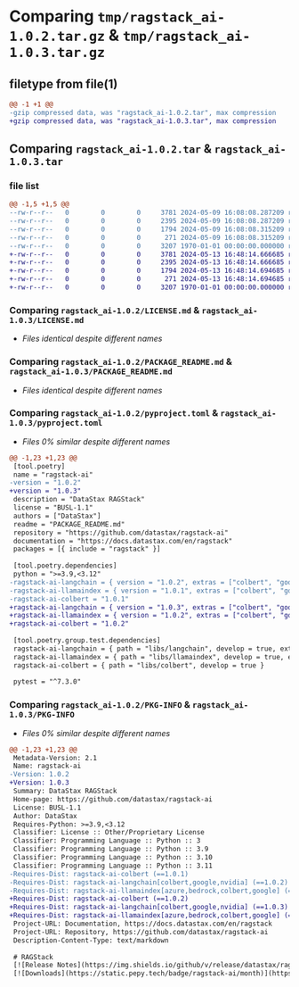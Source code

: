 # Comparing `tmp/ragstack_ai-1.0.2.tar.gz` & `tmp/ragstack_ai-1.0.3.tar.gz`

## filetype from file(1)

```diff
@@ -1 +1 @@
-gzip compressed data, was "ragstack_ai-1.0.2.tar", max compression
+gzip compressed data, was "ragstack_ai-1.0.3.tar", max compression
```

## Comparing `ragstack_ai-1.0.2.tar` & `ragstack_ai-1.0.3.tar`

### file list

```diff
@@ -1,5 +1,5 @@
--rw-r--r--   0        0        0     3781 2024-05-09 16:08:08.287209 ragstack_ai-1.0.2/LICENSE.md
--rw-r--r--   0        0        0     2395 2024-05-09 16:08:08.287209 ragstack_ai-1.0.2/PACKAGE_README.md
--rw-r--r--   0        0        0     1794 2024-05-09 16:08:08.315209 ragstack_ai-1.0.2/pyproject.toml
--rw-r--r--   0        0        0      271 2024-05-09 16:08:08.315209 ragstack_ai-1.0.2/ragstack/__init__.py
--rw-r--r--   0        0        0     3207 1970-01-01 00:00:00.000000 ragstack_ai-1.0.2/PKG-INFO
+-rw-r--r--   0        0        0     3781 2024-05-13 16:48:14.666685 ragstack_ai-1.0.3/LICENSE.md
+-rw-r--r--   0        0        0     2395 2024-05-13 16:48:14.666685 ragstack_ai-1.0.3/PACKAGE_README.md
+-rw-r--r--   0        0        0     1794 2024-05-13 16:48:14.694685 ragstack_ai-1.0.3/pyproject.toml
+-rw-r--r--   0        0        0      271 2024-05-13 16:48:14.694685 ragstack_ai-1.0.3/ragstack/__init__.py
+-rw-r--r--   0        0        0     3207 1970-01-01 00:00:00.000000 ragstack_ai-1.0.3/PKG-INFO
```

### Comparing `ragstack_ai-1.0.2/LICENSE.md` & `ragstack_ai-1.0.3/LICENSE.md`

 * *Files identical despite different names*

### Comparing `ragstack_ai-1.0.2/PACKAGE_README.md` & `ragstack_ai-1.0.3/PACKAGE_README.md`

 * *Files identical despite different names*

### Comparing `ragstack_ai-1.0.2/pyproject.toml` & `ragstack_ai-1.0.3/pyproject.toml`

 * *Files 0% similar despite different names*

```diff
@@ -1,23 +1,23 @@
 [tool.poetry]
 name = "ragstack-ai"
-version = "1.0.2"
+version = "1.0.3"
 description = "DataStax RAGStack"
 license = "BUSL-1.1"
 authors = ["DataStax"]
 readme = "PACKAGE_README.md"
 repository = "https://github.com/datastax/ragstack-ai"
 documentation = "https://docs.datastax.com/en/ragstack"
 packages = [{ include = "ragstack" }]
 
 [tool.poetry.dependencies]
 python = ">=3.9,<3.12"
-ragstack-ai-langchain = { version = "1.0.2", extras = ["colbert", "google", "nvidia"] }
-ragstack-ai-llamaindex = { version = "1.0.1", extras = ["colbert", "google", "azure", "bedrock"] }
-ragstack-ai-colbert = "1.0.1"
+ragstack-ai-langchain = { version = "1.0.3", extras = ["colbert", "google", "nvidia"] }
+ragstack-ai-llamaindex = { version = "1.0.2", extras = ["colbert", "google", "azure", "bedrock"] }
+ragstack-ai-colbert = "1.0.2"
 
 [tool.poetry.group.test.dependencies]
 ragstack-ai-langchain = { path = "libs/langchain", develop = true, extras = ["colbert", "google", "nvidia"] }
 ragstack-ai-llamaindex = { path = "libs/llamaindex", develop = true, extras = ["colbert", "google", "azure", "bedrock"] }
 ragstack-ai-colbert = { path = "libs/colbert", develop = true }
 
 pytest = "^7.3.0"
```

### Comparing `ragstack_ai-1.0.2/PKG-INFO` & `ragstack_ai-1.0.3/PKG-INFO`

 * *Files 0% similar despite different names*

```diff
@@ -1,23 +1,23 @@
 Metadata-Version: 2.1
 Name: ragstack-ai
-Version: 1.0.2
+Version: 1.0.3
 Summary: DataStax RAGStack
 Home-page: https://github.com/datastax/ragstack-ai
 License: BUSL-1.1
 Author: DataStax
 Requires-Python: >=3.9,<3.12
 Classifier: License :: Other/Proprietary License
 Classifier: Programming Language :: Python :: 3
 Classifier: Programming Language :: Python :: 3.9
 Classifier: Programming Language :: Python :: 3.10
 Classifier: Programming Language :: Python :: 3.11
-Requires-Dist: ragstack-ai-colbert (==1.0.1)
-Requires-Dist: ragstack-ai-langchain[colbert,google,nvidia] (==1.0.2)
-Requires-Dist: ragstack-ai-llamaindex[azure,bedrock,colbert,google] (==1.0.1)
+Requires-Dist: ragstack-ai-colbert (==1.0.2)
+Requires-Dist: ragstack-ai-langchain[colbert,google,nvidia] (==1.0.3)
+Requires-Dist: ragstack-ai-llamaindex[azure,bedrock,colbert,google] (==1.0.2)
 Project-URL: Documentation, https://docs.datastax.com/en/ragstack
 Project-URL: Repository, https://github.com/datastax/ragstack-ai
 Description-Content-Type: text/markdown
 
 # RAGStack
 [![Release Notes](https://img.shields.io/github/v/release/datastax/ragstack-ai.svg)](https://github.com/datastax/ragstack-ai/releases)
 [![Downloads](https://static.pepy.tech/badge/ragstack-ai/month)](https://www.pepy.tech/projects/ragstack-ai)
```


